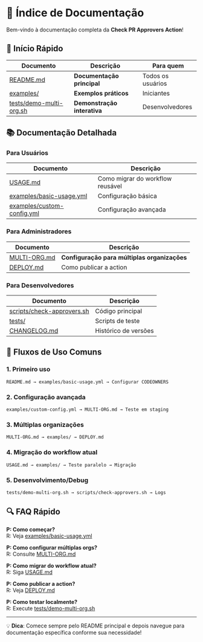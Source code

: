 # 📖 Índice de Documentação

Bem-vindo à documentação completa da **Check PR Approvers Action**!

## 🚀 Início Rápido

| Documento | Descrição | Para quem |
|-----------|-----------|-----------|
| [README.md](../README.md) | **Documentação principal** | Todos os usuários |
| [examples/](../examples/) | **Exemplos práticos** | Iniciantes |
| [tests/demo-multi-org.sh](../tests/demo-multi-org.sh) | **Demonstração interativa** | Desenvolvedores |

## 📚 Documentação Detalhada

### Para Usuários

| Documento | Descrição |
|-----------|-----------|
| [USAGE.md](./USAGE.md) | Como migrar do workflow reusável |
| [examples/basic-usage.yml](../examples/basic-usage.yml) | Configuração básica |
| [examples/custom-config.yml](../examples/custom-config.yml) | Configuração avançada |

### Para Administradores

| Documento | Descrição |
|-----------|-----------|
| [MULTI-ORG.md](./MULTI-ORG.md) | **Configuração para múltiplas organizações** |
| [DEPLOY.md](./DEPLOY.md) | Como publicar a action |

### Para Desenvolvedores

| Documento | Descrição |
|-----------|-----------|
| [scripts/check-approvers.sh](../scripts/check-approvers.sh) | Código principal |
| [tests/](../tests/) | Scripts de teste |
| [CHANGELOG.md](../CHANGELOG.md) | Histórico de versões |

## 🎯 Fluxos de Uso Comuns

### 1. **Primeiro uso**
```
README.md → examples/basic-usage.yml → Configurar CODEOWNERS
```

### 2. **Configuração avançada**
```
examples/custom-config.yml → MULTI-ORG.md → Teste em staging
```

### 3. **Múltiplas organizações**
```
MULTI-ORG.md → examples/ → DEPLOY.md
```

### 4. **Migração do workflow atual**
```
USAGE.md → examples/ → Teste paralelo → Migração
```

### 5. **Desenvolvimento/Debug**
```
tests/demo-multi-org.sh → scripts/check-approvers.sh → Logs
```

## 🔍 FAQ Rápido

**P: Como começar?**  
R: Veja [examples/basic-usage.yml](../examples/basic-usage.yml)

**P: Como configurar múltiplas orgs?**  
R: Consulte [MULTI-ORG.md](./MULTI-ORG.md)

**P: Como migrar do workflow atual?**  
R: Siga [USAGE.md](./USAGE.md)

**P: Como publicar a action?**  
R: Veja [DEPLOY.md](./DEPLOY.md)

**P: Como testar localmente?**  
R: Execute [tests/demo-multi-org.sh](../tests/demo-multi-org.sh)

---

💡 **Dica**: Comece sempre pelo README principal e depois navegue para documentação específica conforme sua necessidade!
